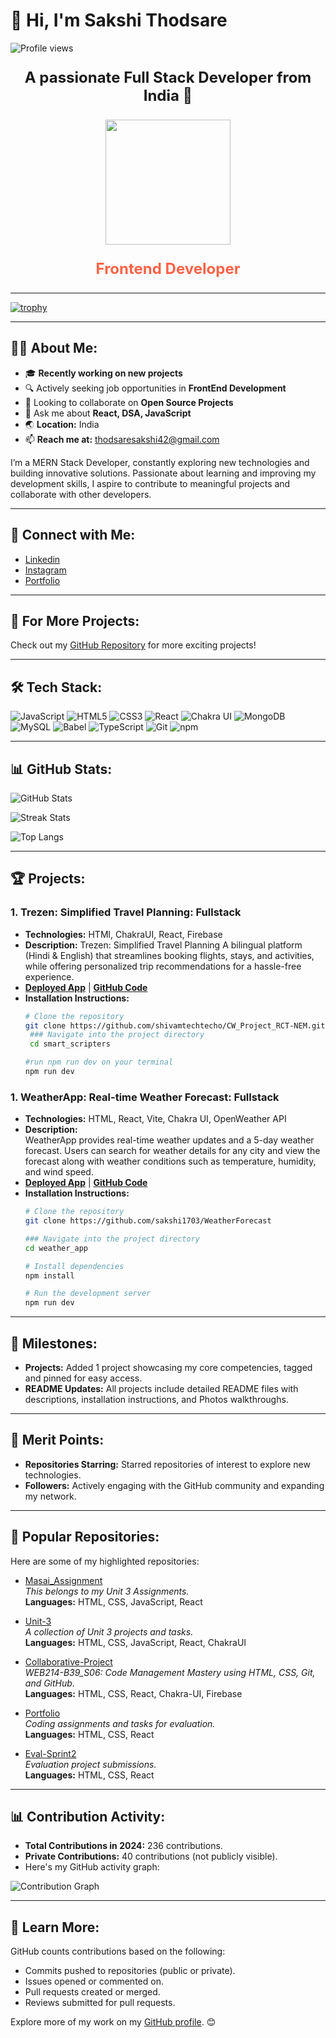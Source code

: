 # 👋 Hi, I'm Sakshi Thodsare

![Profile views](https://komarev.com/ghpvc/?username=sakshi1703)


<p align="center" style="font-size: 24px;">
  <strong>A passionate Full Stack Developer from India 🚀</strong>
</p>

<p align="center">
  <img src="https://drive.google.com/uc?export=view&id=1r_OUl0CBPVtEeXCFOiwxmjBsQDawZIQq" width="200" />
</p>

<p align="center" style="font-size: 24px; color: #FF6347; font-weight: bold;">
  <strong>Frontend Developer</strong>
</p>

---

[![trophy](https://github-profile-trophy.vercel.app/?username=sakshi1703)](https://github.com/sakshi1703/github-profile-trophy)

---

## 👨‍💻 About Me:
- 🎓 **Recently working on new projects**
- 🔍 Actively seeking job opportunities in **FrontEnd Development**
- 👯 Looking to collaborate on **Open Source Projects**
- 💬 Ask me about **React, DSA, JavaScript**
- 🌏 **Location:** India
- 📫 **Reach me at:** thodsaresakshi42@gmail.com

I’m a MERN Stack Developer, constantly exploring new technologies and building innovative solutions. Passionate about learning and improving my development skills, I aspire to contribute to meaningful projects and collaborate with other developers.

---

## 🤝 Connect with Me:
- [Linkedin](www.linkedin.com/in/sakshi-thodsare-417169320)
- [Instagram](https://www.instagram.com/__sakshi_17_/)
- [Portfolio]()

---

## 🌟 For More Projects:
Check out my [GitHub Repository](https://github.com/sakshi1703) for more exciting projects!

---

## 🛠️ Tech Stack:
![JavaScript](https://img.shields.io/badge/JavaScript-F7DF1E?logo=javascript&logoColor=black&style=flat-square)
![HTML5](https://img.shields.io/badge/HTML5-E34F26?logo=html5&logoColor=white&style=flat-square)
![CSS3](https://img.shields.io/badge/CSS3-1572B6?logo=css3&logoColor=white&style=flat-square)
![React](https://img.shields.io/badge/React-61DAFB?logo=react&logoColor=black&style=flat-square)
![Chakra UI](https://img.shields.io/badge/Chakra--UI-319795?logo=chakra-ui&logoColor=white&style=flat-square)
![MongoDB](https://img.shields.io/badge/MongoDB-47A248?logo=mongodb&logoColor=white&style=flat-square)
![MySQL](https://img.shields.io/badge/MySQL-4479A1?logo=mysql&logoColor=white&style=flat-square)
![Babel](https://img.shields.io/badge/Babel-F9DC3E?logo=babel&logoColor=black&style=flat-square)
![TypeScript](https://img.shields.io/badge/TypeScript-3178C6?logo=typescript&logoColor=white&style=flat-square)
![Git](https://img.shields.io/badge/Git-F05032?logo=git&logoColor=white&style=flat-square)
![npm](https://img.shields.io/badge/npm-CB3837?logo=npm&logoColor=white&style=flat-square)

---

## 📊 GitHub Stats:
![GitHub Stats](https://github-readme-stats.vercel.app/api?username=sakshi1703&show_icons=true&theme=radical)

![Streak Stats](https://github-readme-streak-stats.herokuapp.com/?user=sakshi1703&theme=radical)

![Top Langs](https://github-readme-stats.vercel.app/api/top-langs/?username=sakshi1703&layout=compact&theme=dark)



---

## 🏆 Projects:
### **1. Trezen: Simplified Travel Planning:** Fullstack  
- **Technologies:** HTMl, ChakraUI, React, Firebase  
- **Description:** 
Trezen: Simplified Travel Planning
A bilingual platform (Hindi & English) that streamlines booking flights, stays, and activities, while offering personalized trip recommendations for a hassle-free experience.  
- **[Deployed App](https://trezen-smart-scipters.netlify.app/)** | **[GitHub Code](https://github.com/shivamtechtecho/CW_Project_RCT-NEM)**  
- **Installation Instructions:**
  ```bash
  # Clone the repository
  git clone https://github.com/shivamtechtecho/CW_Project_RCT-NEM.git
   ### Navigate into the project directory
   cd smart_scripters

  #run npm run dev on your terminal
  npm run dev


### **1. WeatherApp: Real-time Weather Forecast:** Fullstack  
- **Technologies:** HTML, React, Vite, Chakra UI, OpenWeather API  
- **Description:**  
WeatherApp provides real-time weather updates and a 5-day weather forecast. Users can search for weather details for any city and view the forecast along with weather conditions such as temperature, humidity, and wind speed.  
- **[Deployed App](a-weatherforecast.netlify.app)** | **[GitHub Code](https://github.com/sakshi1703/WeatherForecast)**  
- **Installation Instructions:**
  ```bash
  # Clone the repository
  git clone https://github.com/sakshi1703/WeatherForecast

  ### Navigate into the project directory
  cd weather_app

  # Install dependencies
  npm install

  # Run the development server
  npm run dev


---

## 📅 Milestones:
- **Projects:** Added 1 project showcasing my core competencies, tagged and pinned for easy access.
- **README Updates:** All projects include detailed README files with descriptions, installation instructions, and Photos walkthroughs.

---

## 🔖 Merit Points:
- **Repositories Starring:** Starred repositories of interest to explore new technologies.
- **Followers:** Actively engaging with the GitHub community and expanding my network.

---

## 📂 Popular Repositories:
Here are some of my highlighted repositories:

- [Masai_Assignment](https://github.com/sakshi1703/Unit-3)  
  *This belongs to my Unit 3 Assignments.*  
  **Languages:** HTML, CSS, JavaScript, React 

- [Unit-3](https://github.com/sakshi1703/Unit-3)  
  *A collection of Unit 3 projects and tasks.*  
  **Languages:** HTML, CSS, JavaScript, React, ChakraUI 

- [Collaborative-Project](https://github.com/shivamtechtecho/CW_Project_RCT-NEM.git)  
  *WEB214-B39_S06: Code Management Mastery using HTML, CSS, Git, and GitHub.*  
  **Languages:** HTML, CSS, React, Chakra-UI, Firebase  

- [Portfolio](https://https://github.com/sakshi1703/Portfoilo)  
  *Coding assignments and tasks for evaluation.*  
  **Languages:** HTML, CSS, React  

- [Eval-Sprint2](https://https://github.com/sakshi1703/QuizApplication)  
  *Evaluation project submissions.*  
  **Languages:** HTML, CSS, React

---

## 📊 Contribution Activity:
- **Total Contributions in 2024:** 236 contributions.
- **Private Contributions:** 40 contributions (not publicly visible).  
- Here's my GitHub activity graph:

![Contribution Graph](https://activity-graph.herokuapp.com/graph?username=sakshi1703&theme=radical)

---

## 🚀 Learn More:
GitHub counts contributions based on the following:
- Commits pushed to repositories (public or private).
- Issues opened or commented on.
- Pull requests created or merged.
- Reviews submitted for pull requests.

Explore more of my work on my [GitHub profile](https://github.com/sakshi1703). 😊

